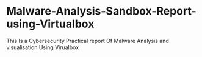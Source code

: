 # Malware-Analysis-Sandbox-Report-using-Virtualbox
This Is a Cybersecurity Practical report Of Malware Analysis and visualisation Using Virualbox
